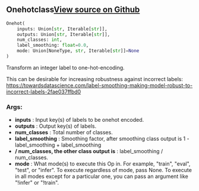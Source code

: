 ## Onehot<span class="tag">class</span><a class="sourcelink" href=https://github.com/fastestimator/fastestimator/blob/r1.1/fastestimator/op/numpyop/univariate/onehot.py/#L24-L62>View source on Github</a>
```python
Onehot(
	inputs: Union[str, Iterable[str]],
	outputs: Union[str, Iterable[str]],
	num_classes: int,
	label_smoothing: float=0.0,
	mode: Union[NoneType, str, Iterable[str]]=None
)
```
Transform an integer label to one-hot-encoding.

This can be desirable for increasing robustness against incorrect labels:
https://towardsdatascience.com/label-smoothing-making-model-robust-to-incorrect-labels-2fae037ffbd0


<h3>Args:</h3>

* **inputs** :  Input key(s) of labels to be onehot encoded.
* **outputs** :  Output key(s) of labels.
* **num_classes** :  Total number of classes.
* **label_smoothing** :  Smoothing factor, after smoothing class output is 1 - label_smoothing + label_smoothing
* **/ num_classes, the other class output is** :  label_smoothing / num_classes.
* **mode** :  What mode(s) to execute this Op in. For example, "train", "eval", "test", or "infer". To execute        regardless of mode, pass None. To execute in all modes except for a particular one, you can pass an argument        like "!infer" or "!train".



